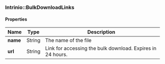 

[//]: # (CLASS:Intrinio::BulkDownloadLinks)

[//]: # (KIND:object)

### Intrinio::BulkDownloadLinks

#### Properties

[//]: # (START_DEFINITION)

Name | Type | Description
------------ | ------------- | -------------
**name** | String | The name of the file &nbsp;
**url** | String | Link for accessing the bulk download. Expires in 24 hours. &nbsp;

[//]: # (END_DEFINITION)



